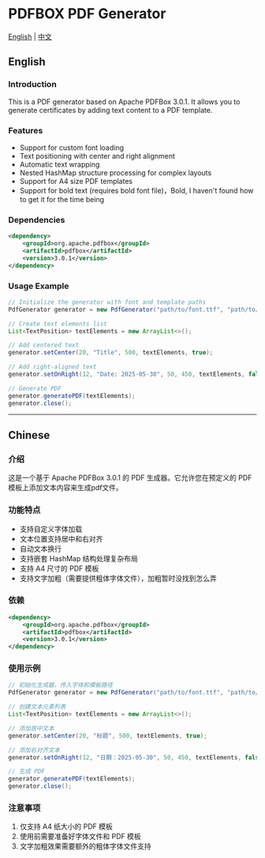 # PDFBOX PDF  Generator

[English](#english) | [中文](#chinese)

## English

### Introduction
This is a PDF  generator based on Apache PDFBox 3.0.1. It allows you to generate certificates by adding text content to a  PDF template.

### Features
- Support for custom font loading
- Text positioning with center and right alignment
- Automatic text wrapping
- Nested HashMap structure processing for complex layouts
- Support for A4 size PDF templates
- Support for bold text (requires bold font file)，Bold, I haven't found how to get it for the time being

### Dependencies
```xml
<dependency>
    <groupId>org.apache.pdfbox</groupId>
    <artifactId>pdfbox</artifactId>
    <version>3.0.1</version>
</dependency>
```

### Usage Example
```java
// Initialize the generator with font and template paths
PdfGenerator generator = new PdfGenerator("path/to/font.ttf", "path/to/template.pdf");

// Create text elements list
List<TextPosition> textElements = new ArrayList<>();

// Add centered text
generator.setCenter(20, "Title", 500, textElements, true);

// Add right-aligned text
generator.setOnRight(12, "Date: 2025-05-30", 50, 450, textElements, false);

// Generate PDF
generator.generatePDF(textElements);
generator.close();
```

---

## Chinese

### 介绍
这是一个基于 Apache PDFBox 3.0.1 的 PDF 生成器。它允许您在预定义的 PDF 模板上添加文本内容来生成pdf文件。

### 功能特点
- 支持自定义字体加载
- 文本位置支持居中和右对齐
- 自动文本换行
- 支持嵌套 HashMap 结构处理复杂布局
- 支持 A4 尺寸的 PDF 模板
- 支持文字加粗（需要提供粗体字体文件），加粗暂时没找到怎么弄

### 依赖
```xml
<dependency>
    <groupId>org.apache.pdfbox</groupId>
    <artifactId>pdfbox</artifactId>
    <version>3.0.1</version>
</dependency>
```

### 使用示例
```java
// 初始化生成器，传入字体和模板路径
PdfGenerator generator = new PdfGenerator("path/to/font.ttf", "path/to/template.pdf");

// 创建文本元素列表
List<TextPosition> textElements = new ArrayList<>();

// 添加居中文本
generator.setCenter(20, "标题", 500, textElements, true);

// 添加右对齐文本
generator.setOnRight(12, "日期：2025-05-30", 50, 450, textElements, false);

// 生成 PDF
generator.generatePDF(textElements);
generator.close();
```

### 注意事项
1. 仅支持 A4 纸大小的 PDF 模板
2. 使用前需要准备好字体文件和 PDF 模板
3. 文字加粗效果需要额外的粗体字体文件支持

